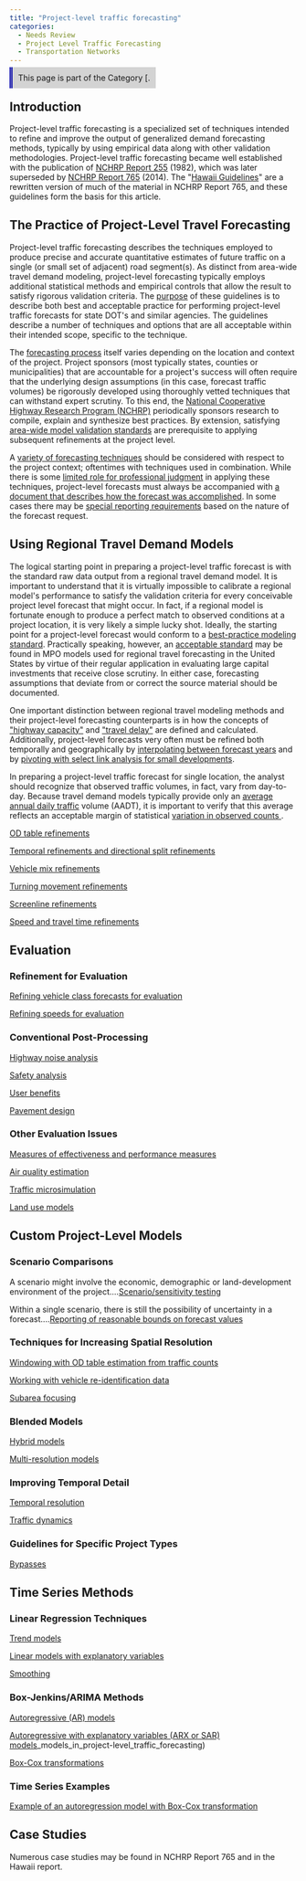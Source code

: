 ```yaml
---
title: "Project-level traffic forecasting"
categories:
  - Needs Review
  - Project Level Traffic Forecasting
  - Transportation Networks
---
```


<span style="background:lightgrey;padding:10px;border-left: thick double #0000aa;"> This page is part of the Category \[.</span>

Introduction
------------

Project-level traffic forecasting is a specialized set of techniques intended to refine and improve the output of generalized demand forecasting methods, typically by using empirical data along with other validation methodologies. Project-level traffic forecasting became well established with the publication of [NCHRP Report 255](http://teachamerica.com/tih/PDF/nchrp255.pdf) (1982), which was later superseded by [NCHRP Report 765](NCHRP_Report_765) (2014). The "[Hawaii Guidelines](https://rosap.ntl.bts.gov/view/dot/31466)" are a rewritten version of much of the material in NCHRP Report 765, and these guidelines form the basis for this article.

The Practice of Project-Level Travel Forecasting
------------------------------------------------

Project-level traffic forecasting describes the techniques employed to produce precise and accurate quantitative estimates of future traffic on a single (or small set of adjacent) road segment(s). As distinct from area-wide travel demand modeling, project-level forecasting typically employs additional statistical methods and empirical controls that allow the result to satisfy rigorous validation criteria. The [purpose](Purpose_of_project_level_travel_forecasting) of these guidelines is to describe both best and acceptable practice for performing project-level traffic forecasts for state DOT's and similar agencies. The guidelines describe a number of techniques and options that are all acceptable within their intended scope, specific to the technique.

The [forecasting process](Project_level_forecasting_process) itself varies depending on the location and context of the project. Project sponsors (most typically states, counties or municipalities) that are accountable for a project's success will often require that the underlying design assumptions (in this case, forecast traffic volumes) be rigorously developed using thoroughly vetted techniques that can withstand expert scrutiny. To this end, the [National Cooperative Highway Research Program (NCHRP)](National_guidelines_for_use_in_project_level_traffic_forecasting) periodically sponsors research to compile, explain and synthesize best practices. By extension, satisfying [area-wide model validation standards](Quality_assurance_and_validation_standards_in_project_level_traffic_forecasting) are prerequisite to applying subsequent refinements at the project level.

A [ variety of forecasting techniques](Choice_of_techniques_in_project_level_traffic_forecasts) should be considered with respect to the project context; oftentimes with techniques used in combination. While there is some [limited role for professional judgment](Limited_role_of_judgment_in_project_level_traffic_forecasting) in applying these techniques, project-level forecasts must always be accompanied with [ a document that describes how the forecast was accomplished](Documentation_standards_in_project_level_traffic_forecasting). In some cases there may be [ special reporting requirements](Special_reporting_requirements_in_project_level_traffic_forecasting) based on the nature of the forecast request.

Using Regional Travel Demand Models
-----------------------------------

The logical starting point in preparing a project-level traffic forecast is with the standard raw data output from a regional travel demand model. It is important to understand that it is virtually impossible to calibrate a regional model's performance to satisfy the validation criteria for every conceivable project level forecast that might occur. In fact, if a regional model is fortunate enough to produce a perfect match to observed conditions at a project location, it is very likely a simple lucky shot. Ideally, the starting point for a project-level forecast would conform to a [ best-practice modeling standard](Best_practical_experience_model_standard_in_project_level_traffic_forecasting). Practically speaking, however, an [acceptable standard](Acceptable_practical_experience_model_standard_in_project_level_traffic_forecasting) may be found in MPO models used for regional travel forecasting in the United States by virtue of their regular application in evaluating large capital investments that receive close scrutiny. In either case, forecasting assumptions that deviate from or correct the source material should be documented.

One important distinction between regional travel modeling methods and their project-level forecasting counterparts is in how the concepts of ["highway capacity"](Half_lane_rule_and_extensions_in_project_level_traffic_forecasting) and ["travel delay"](Discussion_of_travel_delay_in_acceptable_models_in_project_level_traffic_forecasting) are defined and calculated. Additionally, project-level forecasts very often must be refined both temporally and geographically by [interpolating between forecast years](Interpolation_between_forecast_years_in_project_level_traffic_forecasting) and by [pivoting with select link analysis for small developments](Pivoting_with_select_link_analysis_for_small_developments_in_project_level_traffic_forecasting).

In preparing a project-level traffic forecast for single location, the analyst should recognize that observed traffic volumes, in fact, vary from day-to-day. Because travel demand models typically provide only an [ average annual daily traffic](Average_Annual_Daily_Traffic) volume (AADT), it is important to verify that this average reflects an acceptable margin of statistical [ variation in observed counts ](Errors_and_variability_in_volume_data_for_project_level_traffic_forecasts) .

[OD table refinements](OD_table_refinements_in_project_level_traffic_forecasting)

[Temporal refinements and directional split refinements](Temporal_refinements_and_directional_split_refinements_in_project_level_traffic_forecasting)

[Vehicle mix refinements](Vehicle_mix_refinements_in_project_level_traffic_forecasting)

[Turning movement refinements](Turning_movement_refinements_in_project_level_traffic_forecasting)

[Screenline refinements](Screenline_refinements_in_project_level_traffic_forecasting)

[Speed and travel time refinements](Speed_and_travel_time_refinements_in_project_level_traffic_forecasting)

Evaluation
----------

### Refinement for Evaluation

[Refining vehicle class forecasts for evaluation](Refining_vehicle_class_forecasts_for_evaluation_in_project_level_traffic_forecasting)

[Refining speeds for evaluation](Refining_speeds_for_evaluation_in_project_level_traffic_forecasting)

### Conventional Post-Processing

[Highway noise analysis](Highway_noise_analysis_in_project_level_traffic_forecasting)

[Safety analysis](Safety_Analysis)

[User benefits](User_benefits_in_project_level_traffic_forecasting)

[Pavement design](Pavement_design_in_project_level_traffic_forecasting)

### Other Evaluation Issues

[Measures of effectiveness and performance measures](Measures_of_effectiveness_and_performance_measures_in_project_level_traffic_forecasting)

[Air quality estimation](Air_quality_estimation_in_project_level_traffic_forecasting)

[Traffic microsimulation](Traffic_microsimulation_in_project_level_traffic_forecasting)

[Land use models](Land_use_models_in_project_level_traffic_forecasting)

Custom Project-Level Models
---------------------------

### Scenario Comparisons

A scenario might involve the economic, demographic or land-development environment of the project....[Scenario/sensitivity testing](Scenario_sensitivity_testing_in_project_level_traffic_forecasting)

Within a single scenario, there is still the possibility of uncertainty in a forecast....[Reporting of reasonable bounds on forecast values](Reporting_of_reasonable_bounds_on_forecast_values_in_project_level_traffic_forecasting)

### Techniques for Increasing Spatial Resolution

[Windowing with OD table estimation from traffic counts](Windowing_with_OD_table_estimation_from_traffic_counts_in_project_level_traffic_forecasting)

[Working with vehicle re-identification data](Working_with_vehicle_re_identification_data_in_project_level_traffic_forecasting)

[Subarea focusing](Subarea_focusing_in_project_level_traffic_forecasting)

### Blended Models

[Hybrid models](Hybrid_models_in_project_level_traffic_forecasting)

[Multi-resolution models](Multi_resolution_models)

### Improving Temporal Detail

[Temporal resolution](Temporal_resolution_in_project_level_traffic_forecasting)

[Traffic dynamics](Traffic_dynamics_in_project_level_traffic_forecasting)

### Guidelines for Specific Project Types

[Bypasses](Bypasses_in_project_level_traffic_forecasting)

Time Series Methods
-------------------

### Linear Regression Techniques

[Trend models](Trend_models_in_project_level_traffic_forecasting)

[Linear models with explanatory variables](Linear_models_with_explanatory_variables_in_project_level_traffic_forecasting)

[Smoothing](Smoothing_in_project_level_traffic_forecasting)

### Box-Jenkins/ARIMA Methods

[Autoregressive (AR) models](Autoregressive_models_in_project_forecasting)

[Autoregressive with explanatory variables (ARX or SAR) models](Autoregressive_with_explanatory_variables_ARX_or_SAR)_models_in_project-level_traffic_forecasting)

[Box-Cox transformations](Box_Cox_transformations_in_project_level_traffic_forecasting)

### Time Series Examples

[Example of an autoregression model with Box-Cox transformation](Example_of_an_autoregression_model_with_Box_Cox_transformation)

Case Studies
------------

Numerous case studies may be found in NCHRP Report 765 and in the Hawaii report.
